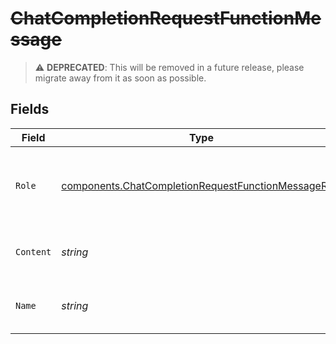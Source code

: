 # ~~ChatCompletionRequestFunctionMessage~~

> :warning: **DEPRECATED**: This will be removed in a future release, please migrate away from it as soon as possible.


## Fields

| Field                                                                                                                      | Type                                                                                                                       | Required                                                                                                                   | Description                                                                                                                |
| -------------------------------------------------------------------------------------------------------------------------- | -------------------------------------------------------------------------------------------------------------------------- | -------------------------------------------------------------------------------------------------------------------------- | -------------------------------------------------------------------------------------------------------------------------- |
| `Role`                                                                                                                     | [components.ChatCompletionRequestFunctionMessageRole](../../models/components/chatcompletionrequestfunctionmessagerole.md) | :heavy_check_mark:                                                                                                         | The role of the messages author, in this case `function`.                                                                  |
| `Content`                                                                                                                  | *string*                                                                                                                   | :heavy_check_mark:                                                                                                         | The contents of the function message.                                                                                      |
| `Name`                                                                                                                     | *string*                                                                                                                   | :heavy_check_mark:                                                                                                         | The name of the function to call.                                                                                          |